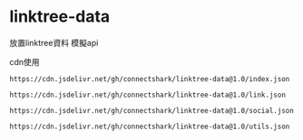 # linktree-data

放置linktree資料 模擬api

cdn使用
```
https://cdn.jsdelivr.net/gh/connectshark/linktree-data@1.0/index.json
```

```
https://cdn.jsdelivr.net/gh/connectshark/linktree-data@1.0/link.json
```

```
https://cdn.jsdelivr.net/gh/connectshark/linktree-data@1.0/social.json
```

```
https://cdn.jsdelivr.net/gh/connectshark/linktree-data@1.0/utils.json
```